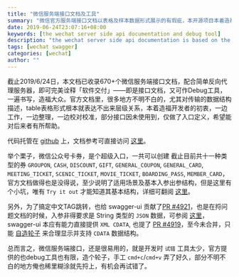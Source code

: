 ```yaml
---
title: "微信服务端接口文档及工具"
summary: "微信官方服务端接口文档以表格及样本数据形式展示的有瑕疵，本开源项目本着造福开发者的目的，收录了670+服务端API入口及参数描述定义。"
date: 2019-06-24T23:07:16+08:00
keywords: [the wechat server side api documentation and debug tool]
description: "the wechat server side api documentation is based on the swagger aka openapi specification"
tags: [wechat swagger]
categories: [wechat]
author: ""
---
```


截止2019/6/24日，本文档已收录670+个微信服务端接口文档，配合简单反向代理服务器，即可完美诠释「软件交付」——即是接口文档，又可作Debug工具，一遍书写，造福大众。官方文档里，很多地方不明不白的，尤其对传输的数据结构描述，table表格形式根本就表达不出来层级关系，本着造福开发者的初衷，一边工作，一边整理，一边校对校准，部分接口因未使用到，仅做了入口定义，希望能对后来者有所帮助。

代码托管在 [github](https://github.com/thenorthmemory/wechat-swagger) 上，文档参考可直接访问 [这里](https://thenorthmemory.github.io/wechat-swagger/)。

举个栗子，微信公众号卡券，是个超级入口，一共可以创建 截止目前共十一种类型的券 `GROUPON`, `CASH`, `DISCOUNT`, `GIFT`, `GENERAL_COUPON`, `GENERAL_CARD`, `MEETING_TICKET`, `SCENIC_TICKET`, `MOVIE_TICKET`, `BOARDING_PASS`, `MEMBER_CARD`，官方文档做得也是没得说，至少说明了适用场景及基本入参出参结构，但是这里有个小坑，唯有 `Try it out` 才能知道其基本结构，详细可翻阅 [这里](https://github.com/TheNorthMemory/wechat-swagger/commit/688a3d0b319c07e0422035310b834799b8dd801e)。

另外，为了搞定中文TAG跳转，也给 swagger-ui 贡献了[PR #4921](https://github.com/swagger-api/swagger-ui/pull/4921)，也是在捋问题文档的时候，入参非得要求是 String 类型的 `JSON` 数据，可参阅 [这里](https://github.com/TheNorthMemory/wechat-swagger/commit/73cf2302841f690364f63dfc1e389472a35c1372#diff-352d6ce365e31f5c164b14463f8266dbR142)，swagger-ui 本应有能力直接提供 `XML CDATA`, 也提了 [PR #4919](https://github.com/swagger-api/swagger-ui/pull/4919)，至今未合并，只能 [自造轮子](https://www.npmjs.com/package/@thenorthmemory/swagger-ui-dist) 来合理显示并支持 `CDATA` 数据结构。

总而言之，微信服务端接口，还是很易用的，就是开发时 `试错` 工具太少，官方提供的也debug工具也有限，造个轮子，手工 `cmd+c`/`cmd+v` 弄了好久，部分不明不白的地方俺也稀里糊涂就先捋上，有机会再试错了。
